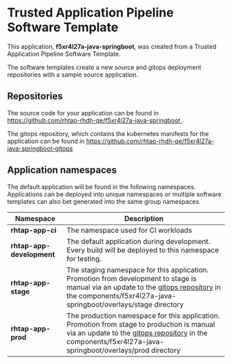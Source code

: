 # Trusted Application Pipeline Software Template

This application, **f5xr4l27a-java-springboot**, was created from a Trusted Application Pipeline Software Template.

The software templates create a new source and gitops deployment repositories with a sample source application. 

## Repositories

The source code for your application can be found in [https://github.com/rhtap-rhdh-qe/f5xr4l27a-java-springboot ](https://github.com/rhtap-rhdh-qe/f5xr4l27a-java-springboot ).
 
The gitops repository, which contains the kubernetes manifests for the application can be found in 
[https://github.com/rhtap-rhdh-qe/f5xr4l27a-java-springboot-gitops ](https://github.com/rhtap-rhdh-qe/f5xr4l27a-java-springboot-gitops ) 

## Application namespaces 

The default application will be found in the following namespaces. Applications can be deployed into unique namespaces or multiple software templates can also bet generated into the same group namespaces.  

|  Namespace   |  Description   |  
| -------- | -------- |
| **rhtap-app-ci** | The namespace used for CI workloads |
| **rhtap-app-development** | The default application during development. Every build will be deployed to this namespace for testing. |
| **rhtap-app-stage** | The staging namespace for this application. Promotion from development to stage is manual via an update to the [gitops repository](https://github.com/rhtap-rhdh-qe/f5xr4l27a-java-springboot-gitops ) in the components/f5xr4l27a-java-springboot/overlays/stage directory |
| **rhtap-app-prod** | The production namespace for this application. Promotion from stage to production is manual via an update to the [gitops repository](https://github.com/rhtap-rhdh-qe/f5xr4l27a-java-springboot-gitops ) in the components/f5xr4l27a-java-springboot/overlays/prod directory |